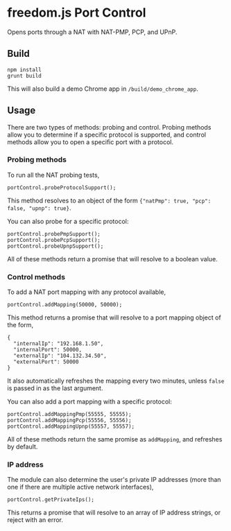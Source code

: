 # freedom.js Port Control

Opens ports through a NAT with NAT-PMP, PCP, and UPnP.

## Build

```
npm install
grunt build
```

This will also build a demo Chrome app in `/build/demo_chrome_app`.

## Usage

There are two types of methods: probing and control. Probing methods allow you to determine if a specific protocol is supported, and control methods allow you to open a specific port with a protocol.

### Probing methods

To run all the NAT probing tests,

```
portControl.probeProtocolSupport();
```

This method resolves to an object of the form `{"natPmp": true, "pcp": false, "upnp": true}`.

You can also probe for a specific protocol:

```
portControl.probePmpSupport();
portControl.probePcpSupport();
portControl.probeUpnpSupport();
```
All of these methods return a promise that will resolve to a boolean value.

### Control methods

To add a NAT port mapping with any protocol available,

```
portControl.addMapping(50000, 50000);
```

This method returns a promise that will resolve to a port mapping object of the form,
```
{
  "internalIp": "192.168.1.50", 
  "internalPort": 50000, 
  "externalIp": "104.132.34.50", 
  "externalPort": 50000
}
```

It also automatically refreshes the mapping every two minutes, unless `false` is passed in as the last argument.

You can also add a port mapping with a specific protocol:

```
portControl.addMappingPmp(55555, 55555);
portControl.addMappingPcp(55556, 55556);
portControl.addMappingUpnp(55557, 55557);
```

All of these methods return the same promise as `addMapping`, and refreshes by default.

### IP address

The module can also determine the user's private IP addresses (more than one if there are multiple active network interfaces),

```
portControl.getPrivateIps();
```

This returns a promise that will resolve to an array of IP address strings, or reject with an error.
